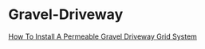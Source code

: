 # Gravel-Driveway
[How To Install A Permeable Gravel Driveway Grid System](https://youtu.be/dQAl4Pz3KaI)
